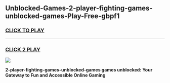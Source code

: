 
## Unblocked-Games-2-player-fighting-games-unblocked-games-Play-Free-gbpf1
<h3>
<a href="https://premium76.site?title=2-player-fighting-games-unblocked-games&ref=18A1">CLICK TO PLAY</a></h3>
<hr>

<h3>
<a href="https://premium76.site?title=2-player-fighting-games-unblocked-games&ref=18A1">CLICK 2 PLAY</a>
  
</h3>

<a href="https://premium76.site?title=2-player-fighting-games-unblocked-games&ref=18A1"><img src="https://clearcache.store/games.png"></a>


**2-player-fighting-games-unblocked-games games unblocked: Your Gateway to Fun and Accessible Online Gaming**
